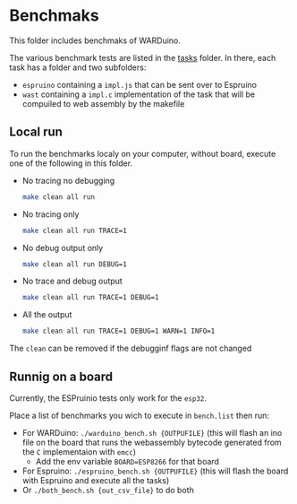 # Benchmaks

This folder includes benchmaks of WARDuino.

The various benchmark tests are listed in the [tasks](tasks) folder. In there, each task has a folder and two subfolders: 

- `espruino` containing a `impl.js` that can be sent over to Espruino
- `wast` containing a `impl.c` implementation of the task that will be compuiled to web assembly by the makefile

## Local run

To run the benchmarks localy on your computer, without board, execute one of the following in this folder.

- No tracing no debugging
  ```bash
  make clean all run
  ```
- No tracing only
  ```bash
  make clean all run TRACE=1
  ```
- No debug output only
  ```bash
  make clean all run DEBUG=1
  ```
- No trace and debug output
  ```bash
  make clean all run TRACE=1 DEBUG=1
  ```
- All the output
  ```bash
  make clean all run TRACE=1 DEBUG=1 WARN=1 INFO=1
  ```

The `clean` can be removed if the debugginf flags are not changed

## Runnig on a board

Currently, the ESPruinio tests only work for the `esp32`.

Place a list of benchmarks you wich to execute in `bench.list` then run:

- For WARDuino: `./warduino_bench.sh {OUTPUFILE}` (this will flash an ino file on the board that runs the webassembly bytecode generated from the `C` implementaion with `emcc`)
   - Add the env variable `BOARD=ESP8266` for that board
- For Espruino: `./espruino_bench.sh {OUTPUFILE}` (this will flash the board with Espruino and execute all the tasks)
- Or `./both_bench.sh {out_csv_file}` to do both

